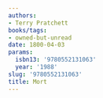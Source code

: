 ```yaml
---
authors:
- Terry Pratchett
books/tags:
- owned-but-unread
date: 1800-04-03
params:
  isbn13: '9780552131063'
  year: '1988'
slug: '9780552131063'
title: Mort
---
```


<!--more-->